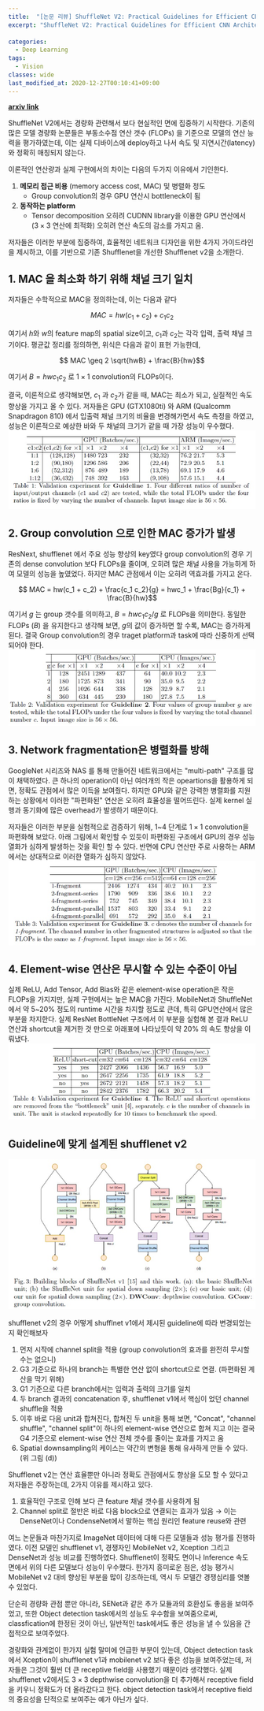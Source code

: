 ```yaml
---
title:  "[논문 리뷰] ShuffleNet V2: Practical Guidelines for Efficient CNN Architecture Design"
excerpt: "ShuffleNet V2: Practical Guidelines for Efficient CNN Architecture Design"

categories:
  - Deep Learning
tags:
  - Vision
classes: wide
last_modified_at: 2020-12-27T00:10:41+09:00
---
```

__[arxiv link](https://arxiv.org/pdf/1807.11164.pdf)__  

ShuffleNet V2에서는 경량화 관련해서 보다 현실적인 면에 집중하기 시작한다. 기존의 많은 모델 경량화 논문들은 부동소수점 연산 갯수 (FLOPs) 을 기준으로 모델의 연산 능력을 평가하였는데, 이는 실제 디바이스에 deploy하고 나서 속도 및 지연시간(latency)와 정확히 매칭되지 않는다.

이론적인 연산량과 실제 구현에서의 차이는 다음의 두가지 이유에서 기인한다.
1. __메모리 접근 비용__ (memory access cost, MAC) 및 병렬화 정도  
   - Group convolution의 경우 GPU 연산시 bottleneck이 됨
1. __동작하는 platform__  
   - Tensor decomposition 오히려 CUDNN library을 이용한 GPU 연산에서 ($3 \times 3$ 연산에 최적화) 오히려 연산 속도의 감소를 가지고 옴. 

저자들은 이러한 부분에 집중하여, 효율적인 네트워크 디자인을 위한 4가지 가이드라인을 제시하고, 이를 기반으로 기존 Shufflenet을 개선한 Shufflenet v2을 소개한다.

## __1. MAC 을 최소화 하기 위해 채널 크기 일치__
저자들은 수학적으로 MAC을 정의하는데, 이는 다음과 같다

$$ MAC = hw(c_1 + c_2) + c_{1}c_{2}$$

여기서 $h$와 $w$의 feature map의 spatial size이고, $c_1$과 $c_2$는 각각 입력, 출력 채널 크기이다. 평균값 정리를 정의하면, 위식은 다음과 같이 표현 가능한데,

$$ MAC \geq 2 \sqrt{hwB} + \frac{B}{hw}$$

여기서 $B = hwc_1 c_2$ 로 $1 \times 1$ convolution의 FLOPs이다.

결국, 이론적으로 생각해보면, $c_1$ 과 $c_2$가 같을 때, MAC는 최소가 되고, 실질적인 속도 향상을 가지고 올 수 있다. 저자들은 GPU  (GTX1080ti) 와 ARM (Qualcomm Snapdragon 810) 에서 입출력 채널 크기의 비율을 변경해가면서 속도 측정을 하였고, 성능은 이론적으로 예상한 바와 두 채널의 크기가 같을 때 가장 성능이 우수했다.
![Results of guideline 1](/assets/images/2020-12-27-ShuffleNet_V2/shufflenet_v2_guideline1.jpg)

## __2. Group convolution 으로 인한 MAC 증가가 발생__
ResNext, shufflenet 에서 주요 성능 향상의 key였다 group convolution의 경우 기존의 dense convolution 보다 FLOPs을 줄이며, 오히려 많은 채널 사용을 가능하게 하여 모델의 성능을 높였었다. 하지만 MAC 관점에서 이는 오히려 역효과를 가지고 온다.

$$ MAC = hw(c_1 + c_2) + \frac{c_1 c_2}{g} = hwc_1 + \frac{Bg}{c_1} + \frac{B}{hw}$$

여기서 $g$ 는 group 갯수를 의미하고, $B=hwc_1 c_2 /g$ 로 FLOPs을 의미한다. 동일한 FLOPs ($B$) 을 유지한다고 생각해 보면, $g$의 값이 증가하면 할 수록, MAC는 증가하게 된다. 결국 Group convolution의 경우 traget platform과 task에 따라 신중하게 선택되어야 한다.
![Results of guideline 2](/assets/images/2020-12-27-ShuffleNet_V2/shufflenet_v2_guideline2.jpg)

## 3. __Network fragmentation은 병렬화를 방해__
GoogleNet 시리즈와 NAS 를 통해 만들어진 네트워크에서는 "multi-path" 구조를 많이 채택하였다. 큰 하나의 operation이 아닌 여러개의 작은 opeartions을 활용하게 되면, 정확도 관점에서 많은 이득을 보여줬다. 하지만 GPU와 같은 강력한 병렬화를 지원하는 상황에서 이러한 "파편화된" 연산은 오히려 효율성을 떨어뜨린다. 실제 kernel 실행과 동기화에 많은 overhead가 발생하기 때문이다.

저자들은 이러한 부분을 실험적으로 검증하기 위해, 1~4 단계로 $1 \times 1$ convolution을 파편화해 보았다. 아래 그림에서 확인할 수 있듯이 파편화된 구조에서 GPU의 경우 성능 열화가 심하게 발생하는 것을 확인 할 수 있다. 반면에 CPU 연산만 주로 사용하는 ARM 에서는 상대적으로 이러한 열화가 심하지 않았다.
![Results of guideline 3](/assets/images/2020-12-27-ShuffleNet_V2/shufflenet_v2_guideline3.jpg)

## 4. __Element-wise 연산은 무시할 수 있는 수준이 아님__
실제 ReLU, Add Tensor, Add Bias와 같은 element-wise operation은 작은 FLOPs을 가지지만, 실제 구현에서는 높은 MAC을 가진다. MobileNet과 ShuffleNet에서 약 5~20% 정도의 runtime 시간을 차지할 정도로 큰데, 특히 GPU연산에서 많은 부분을 차지한다.
실제 ResNet BottleNet 구조에서 이 부분을 실험해 본 결과 ReLU 연산과 shortcut을 제거한 것 만으로 아래표에 나타났듯이 약 20% 의 속도 향상을 이뤄냈다.
![Results of guideline 4](/assets/images/2020-12-27-ShuffleNet_V2/shufflenet_v2_guideline4.jpg)

## __Guideline에 맞게 설계된 shufflenet v2__
![shuffltnet v2 units](/assets/images/2020-12-27-ShuffleNet_V2/shufflenet_v2_block.jpg)

shufflenet v2의 경우 어떻게 shufflnet v1에서 제시된 guideline에 따라 변경되었는지 확인해보자
1. 먼저 시작에 channel split을 적용 (group convolution의 효과를 완전히 무시할 수는 없으니)
1. G3 기준으로 하나의 branch는 특별한 연산 없이 shortcut으로 연결. (파편화된 계산을 막기 위해)
1. G1 기준으로 다른 branch에서는 입력과 출력의 크기를 일치
1. 두 branch 결과의 concatenation 후, shufflenet v1에서 핵심이 었던 channel shuffle을 적용
1. 이후 바로 다음 unit과 합쳐진다, 합쳐진 두 unit을 통해 보면, "Concat", "channel shuffle", "channel split"이 하나의 element-wise 연산으로 합쳐 지고 이는 결국 G4 기준으로 element-wise 연산 전체 갯수를 줄이는 효과를 가지고 옴
1. Spatial downsampling의 케이스는 약간의 변형을 통해 유사하게 만들 수 있다. (위 그림 (d))

Shufflenet v2는 연산 효율뿐만 아니라 정확도 관점에서도 향상을 도모 할 수 있다고 저자들은 주장하는데, 2가지 이유를 제시하고 있다.
1. 효율적인 구조로 인해 보다 큰 feature 채널 갯수를 사용하게 됨
1. Channel split로 절반은 바로 다음 block으로 연결되는 효과가 있음 → 이는 DenseNet이나 CondenseNet에서 말하는 핵심 원리인 feature reuse와 관련

여느 논문들과 마찬가지로 ImageNet 데이터에 대해 다른 모델들과 성능 평가를 진행하였다. 이전 모델인 shufflenet v1, 경쟁자인 MobileNet v2, Xception 그리고 DenseNet과 성능 비교를 진행하였다. Shufflenet이 정확도 면이나 Inference 속도 면에서 위의 다른 모델보다 성능이 우수했다. 한가지 흥미로운 점은, 성능 평가시 MobileNet v2 대비 향상된 부분을 많이 강조하는데, 역시 두 모델간 경쟁심리를 엿볼 수 있었다.

단순히 경량화 관점 뿐만 아니라, SENet과 같은 추가 모듈과의 호환성도 좋음을 보여주었고, 또한 Object detection task에서의 성능도 우수함을 보여줌으로써, classfication에 한정된 것이 아닌, 일반적인 task에서도 좋은 성능을 낼 수 있음을 간접적으로 보여주었다.

경량화와 관계없이 한가지 실험 말미에 언급한 부분이 있는데, Object detection task에서 Xception이 shufflenet v1과 mobilenet v2 보다 좋은 성능을 보여주었는데, 저자들은 그것이 훨씬 더 큰 receptive field을 사용했기 때문이라 생각했다. 실제  shufflenet v2에서도 $3 \times 3$ depthwise convolution을 더 추가해서 receptive field을 키우니 정확도가 더 올라갔다고 한다. object detection task에서 receptive field의 중요성을 단적으로 보여주는 예가 아닌가 싶다.
